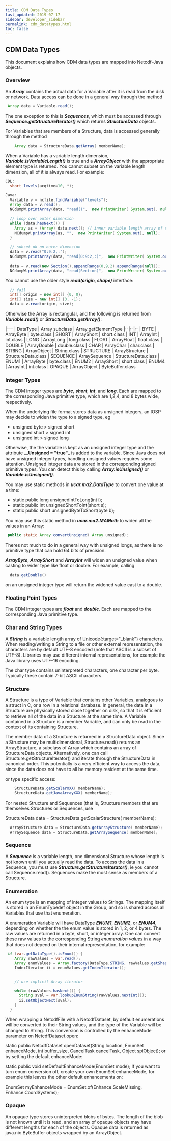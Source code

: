```yaml
---
title: CDM Data Types
last_updated: 2019-07-17
sidebar: developer_sidebar 
permalink: cdm_datatypes.html
toc: false
---
```


## CDM Data Types

This document explains how CDM data types are mapped into Netcdf-Java objects.

### Overview

An <b>_Array_</b> contains the actual data for a Variable after it is read from the disk or network. Data access can be done in a general way through the method

~~~java
 Array data = Variable.read();
~~~
 
The one exception to this is <b>_Sequences_</b>, which must be accessed through <b>_Sequence.getStructureIterator()_</b> which returns <b>_StructureData_</b> objects.

For Variables that are members of a Structure, data is accessed generally through the method

~~~java
    Array data = StructureData.getArray( memberName);
~~~

When a Variable has a variable length dimension, <b>_Variable.isVariableLength()_</b> is true and a <b>_ArrayObject_</b> with the appropriate element type is returned. You cannot subset on the variable length dimension, all of it is always read. For example:

~~~java
CDL:
  short levels(acqtime=10, *);

Java:
  Variable v = ncfile.findVariable("levels");
  Array data = v.read();
  NCdumpW.printArray(data, "read()",  new PrintWriter( System.out), null);
 
  // loop over outer dimension
  while (data.hasNext()) {
    Array as = (Array) data.next(); // inner variable length array of short
    NCdumpW.printArray(as, "",  new PrintWriter( System.out), null);
  }
  
  // subset ok on outer dimension
  data = v.read("0:9:2,:");
  NCdumpW.printArray(data, "read(0:9:2,:)",  new PrintWriter( System.out), null); // ok
    
  data = v.read(new Section().appendRange(0,9,2).appendRange(null));
  NCdumpW.printArray(data, "read(Section)",  new PrintWriter( System.out), null); // ok
~~~

You cannot use the older style <b>_read(origin, shape)_</b> interface:

~~~java
  // fail
  int[] origin = new int[] {0, 0};
  int[] size = new int[] {3, -1};
  data = v.read(origin, size);
~~~

Otherwise the Array is rectangular, and the following is returned from <b>_Variable.read()_</b> or <b>_StructureData.getArray()_</b>:

|---
| DataType | Array subclass | Array.getElementType
|:-|:-|:-
| BYTE | ArrayByte | byte.class
| SHORT | ArrayShort | short.class
| INT | ArrayInt | int.class
| LONG | ArrayLong | long.class
| FLOAT | ArrayFloat | float.class
| DOUBLE | ArrayDouble | double.class
| CHAR | ArrayChar | char.class
| STRING | ArrayObject | String.class
| STRUCTURE | ArrayStructure | StructureData.class
| SEQUENCE | ArraySequence | StructureData.class
| ENUM1 | ArrayByte | byte.class
| ENUM2 | ArrayShort | short.class
| ENUM4 | ArrayInt | int.class
| OPAQUE | ArrayObject | ByteBuffer.class
 

### Integer Types

The CDM integer types are <b>_byte_</b>, <b>_short_</b>, <b>_int_</b>, and <b>_long_</b>. Each are mapped to the corresponding Java primitive type, which are 1,2,4, and 8 bytes wide, respectively.

When the underlying file format stores data as unsigned integers, an IOSP may decide to widen the type to a signed type, eg

* unsigned byte > signed short
* unsigned short > signed int
* unsigned int > signed long

Otherwise, the the variable is kept as an unsigned integer type and the attribute <b>__Unsigned = "true"_</b> is added to the variable. Since Java does not have unsigned integer types, handling unsigned values requires some attention. Unsigned integer data are stored in the corresponding signed primitive types. You can detect this by calling <b>_Array.isUnsigned()_</b> or <b>_Variable.isUnsigned()_</b>.

You may use static methods in <b>_ucar.ma2.DataType_</b> to convert one value at a time:

* static public long unsignedIntToLong(int i);
* static public int unsignedShortToInt(short s);
* static public short unsignedByteToShort(byte b);

You may use this static method in <b>_ucar.ma2.MAMath_</b> to widen all the values in an Array:

~~~java
 public static Array convertUnsigned( Array unsigned);
~~~

Theres not much to do in a general way with unsigned longs, as there is no primitive type that can hold 64 bits of precision.

<b>_ArrayByte_</b>, <b>_ArrayShort_</b> and <b>_ArrayInt_</b> will widen an unsigned value when casting to wider type like float or double. For example, calling

~~~java
  data.getDouble()
~~~

on an unsigned integer type will return the widened value cast to a double.

### Floating Point Types

The CDM integer types are <b>_float_</b> and <b>_double_</b>. Each are mapped to the corresponding Java primitive type.

### Char and String Types

A <b>_String_</b> is a variable length array of [Unicode](http://unicode.org/){:target="_blank"} characters. When reading/writing a String to a file or other external representation, the characters are by default UTF-8 encoded (note that ASCII is a subset of UTF-8). Libraries may use different internal representations, for example the Java library uses UTF-16 encoding.

The char type contains uninterpreted characters, one character per byte. Typically these contain 7-bit ASCII characters.

### Structure

A Structure is a type of Variable that contains other Variables, analogous to a struct in C, or a row in a relational database. In general, the data in a Structure are physically stored close together on disk, so that it is efficient to retrieve all of the data in a Structure at the same time. A Variable contained in a Structure is a member Variable, and can only be read in the context of its containing Structure.

The member data of a Structure is returned in a StructureData object. Since a Structure may be multidimensional, Structure.read() returns an ArrayStructure, a subclass of Array which contains an array of StructureData objects. Alternatively, one can call Structure.getStructureIterator() and iterate through the StructureData in canonical order. This potentially is a very efficient way to access the data, since the data does not have to all be memory resident at the same time.

or type specific access:

~~~java
    StructureData.getScalarXXX( memberName);
    StructureData.getJavaArrayXXX( memberName);
~~~

For nested Structure and Sequences (that is, Structure members that are themselves Structures or Sequences, use

StructureData data = StructureData.getScalarStructure( memberName);

~~~java
  ArrayStructure data = StructureData.getArrayStructure( memberName);
  ArraySequence data = StructureData.getArraySequence( memberName);
~~~
   
### Sequence

A <b>_Sequence_</b> is a variable length, one dimensional Structure whose length is not known until you actually read the data. To access the data in a Sequence, you must use <b>_Structure.getStructureIterator()_</b>, ie you cannot call Sequence.read(). Sequences make the most sense as members of a Structure.

### Enumeration

An enum type is an mapping of integer values to Strings. The mapping itself is stored in an EnumTypedef object in the Group, and so is shared across all Variables that use that enumeration.

A enumeration Variable will have DataType <b>_ENUM1_</b>, <b>_ENUM2_</b>, or <b>_ENUM4_</b>, depending on whether the the enum value is stored in 1, 2, or 4 bytes. The raw values are returned in a byte, short, or integer array. One can convert these raw values to the corresponding String _enumeration values_ in a way that does not depend on their internal representation, for example:

~~~java
 if (var.getDataType().isEnum()) {
    Array rawValues = var.read();
    Array enumValues = Array.factory(DataType.STRING, rawValues.getShape());
    IndexIterator ii = enumValues.getIndexIterator();


    // use implicit Array iterator

    while (rawValues.hasNext()) {
      String sval = var.lookupEnumString(rawValues.nextInt());
      ii.setObjectNext(sval);
    }
  }
~~~
 
When wrapping a NetcdfFile with a NetcdfDataset, by default enumerations will be converted to their String values, and the type of the Variable will be changed to String. This conversion is controlled by the enhanceMode parameter on NetcdfDataset.open:

 static public NetcdfDataset openDataset(String location, EnumSet<Enhance> enhanceMode, int buffer_size, CancelTask cancelTask, Object
  spiObject);
or by setting the default enhanceMode:

 static public void setDefaultEnhanceMode(EnumSet<Enhance> mode);
If you want to turn enum conversion off, create your own EnumSet enhanceMode, for example this leaves the other default enhancements on:

 EnumSet<Enhance> myEnhanceMode = EnumSet.of(Enhance.ScaleMissing, Enhance.CoordSystems);

### Opaque

An opaque type stores uninterpreted blobs of bytes. The length of the blob is not known until it is read, and an array of opaque objects may have different lengths for each of the objects. Opaque data is returned as java.nio.ByteBuffer objects wrapped by an ArrayObject.


 